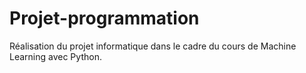 # Projet-programmation
Réalisation du projet informatique dans le cadre du cours de Machine Learning avec Python.
